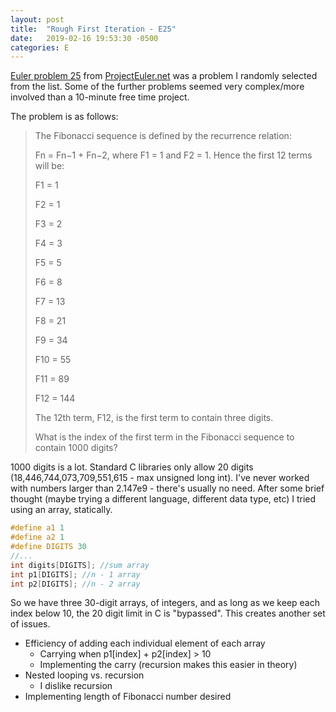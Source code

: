```yaml
---
layout: post
title:  "Rough First Iteration - E25"
date:   2019-02-16 19:53:30 -0500
categories: E
---
```

[Euler problem 25][E25] from [ProjectEuler.net][elink] was a problem I randomly selected from the list. Some of the further problems seemed very complex/more involved than a 10-minute free time project.

The problem is as follows:
>
>The Fibonacci sequence is defined by the recurrence relation:
>
>Fn = Fn−1 + Fn−2, where F1 = 1 and F2 = 1.
>Hence the first 12 terms will be:
>
>F1 = 1
>
>F2 = 1
>
>F3 = 2
>
>F4 = 3
>
>F5 = 5
>
>F6 = 8
>
>F7 = 13
>
>F8 = 21
>
>F9 = 34
>
>F10 = 55
>
>F11 = 89
>
>F12 = 144
>
>The 12th term, F12, is the first term to contain three digits.
>
>What is the index of the first term in the Fibonacci sequence to contain 1000 digits?

1000 digits is a lot. Standard C libraries only allow 20 digits (18,446,744,073,709,551,615 -  max unsigned long int). I've never worked with numbers larger than 2.147e9 - there's usually no need. After some brief thought (maybe trying a different language, different data type, etc) I tried using an array, statically.
```c
#define a1 1
#define a2 1
#define DIGITS 30
//...
int digits[DIGITS]; //sum array
int p1[DIGITS]; //n - 1 array
int p2[DIGITS]; //n - 2 array
```
So we have three 30-digit arrays, of integers, and as long as we keep each index below 10, the 20 digit limit in C is "bypassed". This creates another set of issues.
* Efficiency of adding each individual element of each array
    - Carrying when p1[index] + p2[index] > 10
    - Implementing the carry (recursion makes this easier in theory)
* Nested looping vs. recursion
    - I dislike recursion
* Implementing length of Fibonacci number desired



[E25]: https://projecteuler.net/problem=25
[elink]: https://projecteuler.net/about
